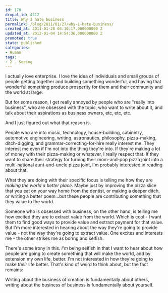 ```yaml
---
id: 170
drupal_id: 4412
title: Why I hate business
permalink: /blog/2011/01/27/why-i-hate-business/
created_at: 2011-01-28 04:10:17.000000000 Z
updated_at: 2012-01-04 14:54:36.000000000 Z
promoted: true
state: published
categories:
- Human
tags:
- 2 - Seeing
---
```

I actually love enterprise. I love the idea of individuals and small groups of people getting together and building something wonderful, and having that wonderful something produce prosperity for them and their community and the world at large.

But for some reason, I get really annoyed by people who are "really into business", who are obsessed with the topic, who want to write about it, and talk about their aspirations as business owners, etc, etc, etc.

And I just figured out what that reason is.

People who are into music, technology, house-building, cabinetry, automotive engineering, writing, astronautics, philosophy, pizza-making, ditch-digging, and grammar-correcting-for-hire really interest me. They interest me even if I'm not into the thing they're into. If they're making a lot of money with their pizza-making or whatever, I really respect that. If they want to share their strategy for turning their mom-and-pop pizza joint into a multi-national aunt-and-uncle pizza joint, I'm probably interested in reading about that.

What they are doing with their specific focus is telling me how they are <em>making the world a better place</em>. Maybe just by improving the pizza slice that you eat on your way home from the dentist, or making a deeper ditch, or writing a better poem...but these people are contributing something that they value to the world.

Someone who is obsessed with business, on the other hand, is telling me how excited they are to extract value from the world. Which is cool - I want them to find good ways to provide value and extract payment for that value. But I'm more interested in hearing about the way they're going to provide value - not the way they're going to extract value. One excites and interests me - the other strikes me as boring and selfish.

There's some irony in this. <em>I'm</em> being selfish in that I want to hear about how people are going to create something that will make the world, and by extension my own life, better. I'm not interested in how they're going to make <em>their</em> life better. That's kind of weird to think about, but the fact remains:

Writing about the business of creation is fundamentally about others, writing about the business of business is fundamentally about yourself.
